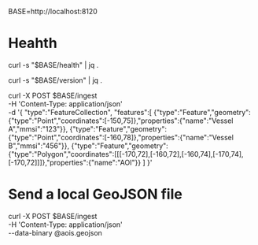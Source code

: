 BASE=http://localhost:8120

# Heahth
curl -s "$BASE/health" | jq .

curl -s "$BASE/version" | jq .

curl -X POST $BASE/ingest \
  -H 'Content-Type: application/json' \
  -d '{
    "type":"FeatureCollection",
    "features":[
      {"type":"Feature","geometry":{"type":"Point","coordinates":[-150,75]},"properties":{"name":"Vessel A","mmsi":"123"}},
      {"type":"Feature","geometry":{"type":"Point","coordinates":[-160,78]},"properties":{"name":"Vessel B","mmsi":"456"}},
      {"type":"Feature","geometry":{"type":"Polygon","coordinates":[[[-170,72],[-160,72],[-160,74],[-170,74],[-170,72]]]},"properties":{"name":"AOI"}}
    ]
  }'

  # Send a local GeoJSON file
curl -X POST $BASE/ingest \
  -H 'Content-Type: application/json' \
  --data-binary @aois.geojson